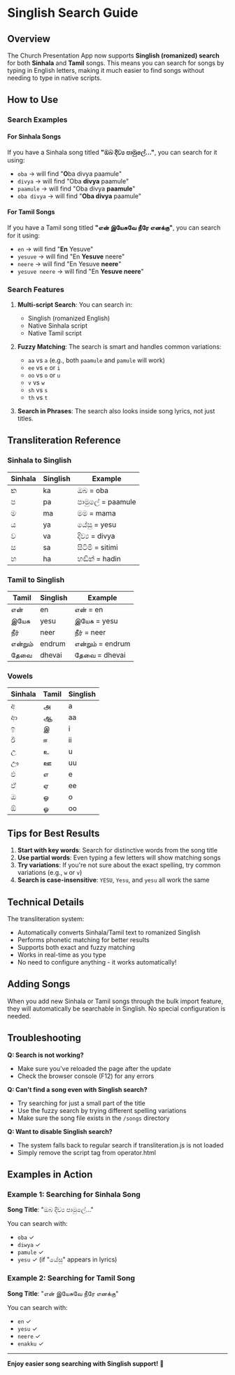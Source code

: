 # Singlish Search Guide

## Overview
The Church Presentation App now supports **Singlish (romanized) search** for both **Sinhala** and **Tamil** songs. This means you can search for songs by typing in English letters, making it much easier to find songs without needing to type in native scripts.

## How to Use

### Search Examples

#### For Sinhala Songs
If you have a Sinhala song titled **"ඔබ දිව්‍ය පාමුලේ…"**, you can search for it using:
- `oba` → will find "**O**ba divya paamule"
- `divya` → will find "Oba **divya** paamule"
- `paamule` → will find "Oba divya **paamule**"
- `oba divya` → will find "**Oba divya** paamule"

#### For Tamil Songs
If you have a Tamil song titled **"என் இயேசுவே நீரே எனக்கு"**, you can search for it using:
- `en` → will find "**En** Yesuve"
- `yesuve` → will find "En **Yesuve** neere"
- `neere` → will find "En Yesuve **neere**"
- `yesuve neere` → will find "En **Yesuve neere**"

### Search Features

1. **Multi-script Search**: You can search in:
   - Singlish (romanized English)
   - Native Sinhala script
   - Native Tamil script

2. **Fuzzy Matching**: The search is smart and handles common variations:
   - `aa` vs `a` (e.g., both `paamule` and `pamule` will work)
   - `ee` vs `e` or `i`
   - `oo` vs `o` or `u`
   - `v` vs `w`
   - `sh` vs `s`
   - `th` vs `t`

3. **Search in Phrases**: The search also looks inside song lyrics, not just titles.

## Transliteration Reference

### Sinhala to Singlish

| Sinhala | Singlish | Example |
|---------|----------|---------|
| ක | ka | ඔබ = oba |
| ප | pa | පාමුලේ = paamule |
| ම | ma | මම = mama |
| ය | ya | යේසු = yesu |
| ව | va | දිව්‍ය = divya |
| ස | sa | සිටිමි = sitimi |
| හ | ha | හඬින් = hadin |

### Tamil to Singlish

| Tamil | Singlish | Example |
|-------|----------|---------|
| என் | en | என் = en |
| இயேசு | yesu | இயேசு = yesu |
| நீர் | neer | நீர் = neer |
| என்றும் | endrum | என்றும் = endrum |
| தேவை | dhevai | தேவை = dhevai |

### Vowels

| Sinhala | Tamil | Singlish |
|---------|-------|----------|
| අ | அ | a |
| ආ | ஆ | aa |
| ඉ | இ | i |
| ඊ | ஈ | ii |
| උ | உ | u |
| ඌ | ஊ | uu |
| එ | எ | e |
| ඒ | ஏ | ee |
| ඔ | ஒ | o |
| ඕ | ஓ | oo |

## Tips for Best Results

1. **Start with key words**: Search for distinctive words from the song title
2. **Use partial words**: Even typing a few letters will show matching songs
3. **Try variations**: If you're not sure about the exact spelling, try common variations (e.g., `w` or `v`)
4. **Search is case-insensitive**: `YESU`, `Yesu`, and `yesu` all work the same

## Technical Details

The transliteration system:
- Automatically converts Sinhala/Tamil text to romanized Singlish
- Performs phonetic matching for better results
- Supports both exact and fuzzy matching
- Works in real-time as you type
- No need to configure anything - it works automatically!

## Adding Songs

When you add new Sinhala or Tamil songs through the bulk import feature, they will automatically be searchable in Singlish. No special configuration is needed.

## Troubleshooting

**Q: Search is not working?**
- Make sure you've reloaded the page after the update
- Check the browser console (F12) for any errors

**Q: Can't find a song even with Singlish search?**
- Try searching for just a small part of the title
- Use the fuzzy search by trying different spelling variations
- Make sure the song file exists in the `/songs` directory

**Q: Want to disable Singlish search?**
- The system falls back to regular search if transliteration.js is not loaded
- Simply remove the script tag from operator.html

## Examples in Action

### Example 1: Searching for Sinhala Song
**Song Title**: "ඔබ දිව්‍ය පාමුලේ…"

You can search with:
- `oba` ✓
- `diwya` ✓
- `pamule` ✓
- `yesu` ✓ (if "යේසු" appears in lyrics)

### Example 2: Searching for Tamil Song
**Song Title**: "என் இயேசுவே நீரே எனக்கு"

You can search with:
- `en` ✓
- `yesu` ✓
- `neere` ✓
- `enakku` ✓

---

**Enjoy easier song searching with Singlish support!** 🎵

